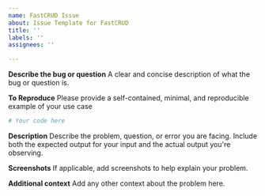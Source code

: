 ```yaml
---
name: FastCRUD Issue
about: Issue Template for FastCRUD
title: ''
labels: ''
assignees: ''

---
```


**Describe the bug or question**
A clear and concise description of what the bug or question is.

**To Reproduce**
Please provide a self-contained, minimal, and reproducible example of your use case
```python
# Your code here
```

**Description**
Describe the problem, question, or error you are facing. Include both the expected output for your input and the actual output you're observing.

**Screenshots**
If applicable, add screenshots to help explain your problem.

**Additional context**
Add any other context about the problem here.
